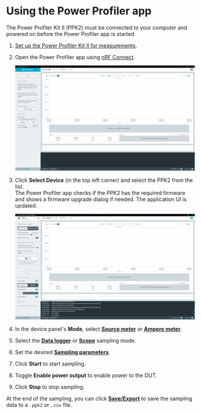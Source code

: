 # Using the Power Profiler app

The Power Profiler Kit II (PPK2) must be connected to your computer and powered on before the Power Profiler app is started.

1. [Set up the Power Profiler Kit II for measurements](https://docs.nordicsemi.com/bundle/ug_ppk2/page/UG/ppk/setting_up.html).
1. Open the Power Profiler app using [nRF Connect](https://docs.nordicsemi.com/bundle/nrf-connect-desktop/page/installing_apps.html).

    ![Default window of the Power Profiler app](./screenshots/ppk2_standard_view.png "Default window of the Power Profiler app")

1. Click **Select Device** (in the top left corner) and select the PPK2 from the list.</br>
   The Power Profiler app checks if the PPK2 has the required firmware and shows a firmware upgrade dialog if needed. The application UI is updated.

    ![nRF Connect Power Profiler default view after selecting a device](./screenshots/ppk2_standard_view_connected.png "nRF Connect Power Profiler default view after selecting a device")

1. In the device panel's **Mode**, select [**Source meter**](./overview.md#power-supply-mode) or [**Ampere meter**](./overview.md#power-supply-mode).
1. Select the [**Data logger**](./overview.md#sampling-mode-tabs) or [**Scope**](./overview.md#sampling-mode-tabs) sampling mode.
1. Set the desired [**Sampling parameters**](./overview.md#sampling-parameters).
1. Click **Start** to start sampling.
1. Toggle **Enable power output** to enable power to the DUT.
1. Click **Stop** to stop sampling.

At the end of the sampling, you can click [**Save/Export**](./overview.md#save-options) to save the sampling data to a `.ppk2` or `.csv` file.
